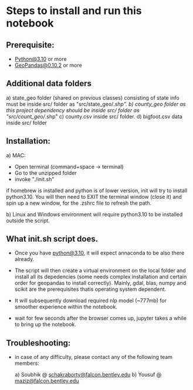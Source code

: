 
# Steps to install and run this notebook

## Prerequisite:
* Python@3.10 or more
* GeoPandas@0.10.2 or more

## Additional data folders
a) state_geo folder (shared on previous classes) consisting of state info must be inside src/ folder as "src/state_geo/*.shp".
b) county_geo folder as this project dependency should be inside src/ folder as "src/count_geo/*.shp"
c) county.csv inside src/ folder.
d) bigfoot.csv data inside src/ folder

## Installation:
a) MAC:
   - Open terminal (command+space -> terminal)
   - Go to the unzipped folder
   - invoke "./init.sh"

   if homebrew is installed and python is of lower version, init will try to install python3.10.
   You will then need to EXIT the terminal window (close it) and spin up a new window, for the .zshrc file to refresh the path.

b) Linux and Windows environment will require python3.10 to be installed outside the script.


## What init.sh script does.
   - Once you have python@3.10, it will expect annaconda to be also there already.
   - The script will then create a virtual environment on the local folder and install all its depedencies (some needs complex installation and certain order for geopandas to install correctly). Mainly, gdal, blas, numpy and scikit are the prerequisites thatis operating system dependent.
   - It will subsequently download required nlp model (~777mb) for smoother experience within the notebook. 

   - wait for few seconds after the browser comes up, jupyter takes a while to bring up the notebook.

## Troubleshooting:
   - in case of any difficulty, please contact any of the following team members:

     a) Soubhik @ schakraborty@falcon.bentley.edu
     b) Yousuf  @ maziz@falcon.bentley.edu



